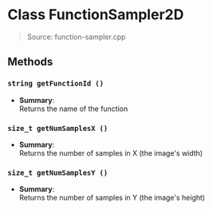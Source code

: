 # Class FunctionSampler2D
> Source: function-sampler.cpp
## Methods
### ``string getFunctionId ()``
* **Summary**:  
  Returns the name of the function  
### ``size_t getNumSamplesX ()``
* **Summary**:  
  Returns the number of samples in X (the image's width)  
### ``size_t getNumSamplesY ()``
* **Summary**:  
  Returns the number of samples in Y (the image's height)  
